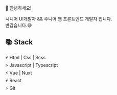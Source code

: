 👋 안녕하세요! 

시니어 UI개발자 && 주니어 웹 프론트엔드 개발자 입니다.  
반갑습니다.😄

## 📚 Stack  
⚡ Html | Css | Scss  
⚡ Javascript | Typescript  
⚡ Vue | Nuxt  
⚡ React  
⚡ Git
